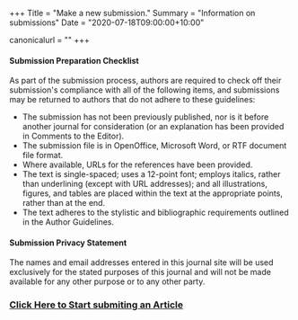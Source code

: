 +++
Title = "Make a new submission."
Summary = "Information on submissions"
Date = "2020-07-18T09:00:00+10:00"

canonicalurl = ""
+++

#### Submission Preparation Checklist  
As part of the submission process, authors are required to check off their submission's compliance with all of the following items, and submissions may be returned to authors that do not adhere to these guidelines:

* The submission has not been previously published, nor is it before another journal for consideration (or an explanation has been provided in Comments to the Editor).
*	The submission file is in OpenOffice, Microsoft Word, or RTF document file format.
*	Where available, URLs for the references have been provided.
*	The text is single-spaced; uses a 12-point font; employs italics, rather than underlining (except with URL addresses); and all illustrations, figures, and tables are placed within the text at the appropriate points, rather than at the end.
*	The text adheres to the stylistic and bibliographic requirements outlined in the Author Guidelines.

#### Submission Privacy Statement  
The names and email addresses entered in this journal site will be used exclusively for the stated purposes of this journal and will not be made available for any other purpose or to any other party.

### [Click Here to Start submiting an Article](https://docs.google.com/forms/d/e/1FAIpQLSfvA1DLUnmre30qgZFgCqp_aTyCu_Zha4ssPFNkuDecxg9ANQ/viewform?usp=pp_url)

